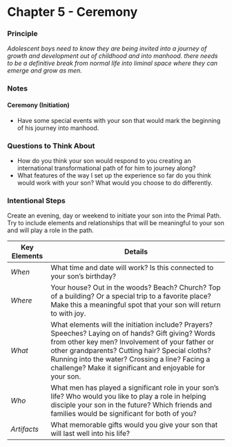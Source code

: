 # Chapter 5 - Ceremony

### Principle

*Adolescent boys need to know they are being invited into a journey of growth and development out of childhood and into manhood. there needs to be a definitive break from normal life into liminal space where they can emerge and grow as men.*

### Notes

#### Ceremony (Initiation)
* Have some special events with your son that would mark the beginning of his journey into manhood.

### Questions to Think About

- How do you think your son would respond to you creating an international transformational path of for him to journey along?
- What features of the way I set up the experience so far do you think would work with your son? What would you choose to do differently.

### Intentional Steps

Create an evening, day or weekend to initiate your son into the Primal Path. Try to include elements and relationships that will be meaningful to your son and will play a role in the path.

| Key Elements | Details |
| --- | --- |
| *When* | What time and date will work? Is this connected to your son’s birthday?  |
| *Where* | Your house? Out in the woods? Beach? Church? Top of a building? Or a special trip to a favorite place? Make this a meaningful spot that your son will return to with joy. |
| *What* | What elements will the initiation include? Prayers? Speeches? Laying on of hands? Gift giving? Words from other key men? Involvement of your father or other grandparents? Cutting hair? Special cloths? Running into the water? Crossing a line? Facing a challenge? Make it significant and enjoyable for your son.  |
| *Who* | What men has played a significant role in your son’s life? Who would you like to play a role in helping disciple your son in the future? Which friends and families would be significant for both of you? |
| *Artifacts* | What memorable gifts would you give your son that will last well into his life?  |